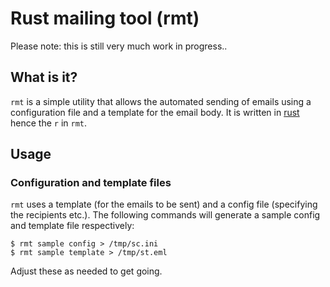 # Rust mailing tool (rmt)

Please note: this is still very much work in progress..

## What is it?
`rmt` is a simple utility that allows the automated sending of emails using a configuration file and a template for the email body. It is written in [rust](https://www.rust-lang.org/) hence the `r` in `rmt`.

## Usage

### Configuration and template files

`rmt` uses a template (for the emails to be sent) and a config file (specifying the recipients etc.). The following commands will generate a sample config and template file respectively:

    $ rmt sample config > /tmp/sc.ini
    $ rmt sample template > /tmp/st.eml

Adjust these as needed to get going.
